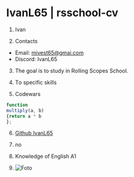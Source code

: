 # IvanL65 | rsschool-cv

1. Ivan 

2. Contacts

- Email: mivest65@gmai.com 
- Discord: IvanL65

3. The goal is to study in Rolling Scopes School.

4. Тo specific skills

5. Codewars

```javascript 
function 
multiply(a, b) 
{return a * b
};
```

6. [Github IvanL65][def]



[def]: https://hexlet.io

7. no

8. Knowledge of English A1

9. ![Foto]

[foto]: https://www.google.com/url?sa=i&url=https%3A%2F%2Fstudio.everypixel.com%2Fru%2Fblog%2Fhow-to-make-a-portrait-photography&psig=AOvVaw2L2H29f5QCK2xtNRiaGh9o&ust=1678634579707000&source=images&cd=vfe&ved=0CBAQjRxqFwoTCNjdt6CX1P0CFQAAAAAdAAAAABAK